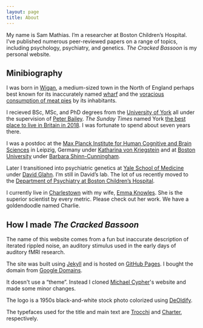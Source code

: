 ```yaml
---
layout: page
title: About
---
```


My name is Sam Mathias. I’m a researcher at Boston Children’s Hospital. I’ve published
numerous peer-reviewed papers on a range of topics, including psychology, psychiatry,
and genetics. *The Cracked Bassoon* is my personal website.

## Minibiography

I was born in [Wigan](https://en.wikipedia.org/wiki/Wigan), a medium-sized town in the
North of England perhaps best known for its inaccurately named
[wharf](https://en.wikipedia.org/wiki/Wigan_Pier) and the
[voracious consumption of meat pies](https://www.independent.co.uk/news/long_reads/british-pie-week-2018-wigan-pooles-potato-steak-kidney-onion-cheese-a8242376.html)
by its inhabitants.

I recieved BSc, MSc, and PhD degrees from the [University of York](https://www.york.ac.uk)
all under the supervision of [Peter Bailey](https://www.york.ac.uk/psychology/staff/emeritusfaculty/pjb1/).
*The Sunday Times* named York [the best place to live in Britain in 2018](https://www.thetimes.co.uk/article/york-best-places-to-live-8grhj85sn).
I was fortunate to spend about seven years there.

I was a postdoc at the [Max Planck Institute for Human Cognitive and Brain Sciences](https://www.mpg.de/149614/kognition_neuro)
in Leipzig, Germany under [Katharina von Kriegstein](https://scholar.google.de/citations?user=6lGfJQMAAAAJ&hl=de)
and at [Boston University](http://www.bu.edu) under
[Barbara Shinn-Cunningham](https://scholar.google.com/citations?user=cz-8qKoAAAAJ&hl=en).

Later I transitioned into psychiatric genetics at
[Yale School of Medicine](https://medicine.yale.edu/) under
[David Glahn](https://scholar.google.com/citations?user=S1egpyMAAAAJ&hl=en). I’m still in
David’s lab. The lot of us recently moved to the [Department of Psychiatry at Boston Children’s Hospital](http://www.childrenshospital.org/centers-and-services/departments-and-divisions/department-of-psychiatry).

I currently live in [Charlestown](https://en.wikipedia.org/wiki/Charlestown,_Boston) with my wife,
[Emma Knowles](https://scholar.google.com/citations?user=RLeVS8IAAAAJ&hl=en). She is the
superior scientist by every metric. Please check out her work. We have a goldendoodle
named Charlie.

## How I made *The Cracked Bassoon*

The name of this website comes from a fun but inaccurate description of iterated rippled
noise, an auditory stimulus used in the early days of auditory fMRI research.

The site was built using [Jekyll](https://jekyllrb.com/) and is hosted
on [GitHub Pages](https://pages.github.com/). I bought the domain from
[Google Domains](https://domains.google/).

It doesn't use a “theme”. Instead I cloned [Michael Cypher](http://cypher.codes)'s website and
made some minor changes.

The logo is a 1950s black-and-white stock photo colorized using [DeOldify](https://github.com/jantic/DeOldify).

The typefaces used for the title and main text are [Trocchi](https://www.fontsquirrel.com/fonts/trocchi)
and [Charter](https://practicaltypography.com/charter.html), respectively.